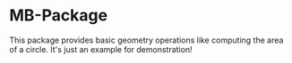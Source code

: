# MB-Package

This package provides basic geometry operations like computing
the area of a circle. It's just an example for demonstration!